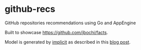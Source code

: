 # github-recs
GitHub repositories recommendations using Go and AppEngine

Built to showcase https://github.com/jbochi/facts.

Model is generated by [implicit](https://github.com/benfred/implicit/) as described in this [blog post](https://medium.com/towards-data-science/recommending-github-repositories-with-google-bigquery-and-the-implicit-library-e6cce666c77).

